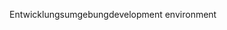 <span data-ttu-id="7c044-101">Entwicklungsumgebung</span><span class="sxs-lookup"><span data-stu-id="7c044-101">development environment</span></span>